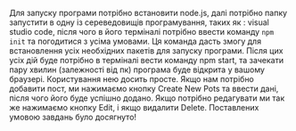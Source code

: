 Для запуску програми потрібно встановити node.js, далі потрібно папку запустити в одну із сереведовищів програмування, таких як : 
visual studio code, після чого в його терміналі потрібно ввести команду `npm init` та погодитися з усіма умовами. Ця команда дасть змогу
для встановлення усіх необхідних пакетів для запуску програми. Після цих усіх дій буде потрібно в терміналі вести команду  npm start, та 
зачекати пару хвилин (залежності від пк) програма буде відкрита у вашому браузері. Користування нею досить просте. Якщо нам потрібно 
добавити пост, ми нажимаємо кнопку Create New Pots та ввести дані, після чого його буде успішно додано. Якщо потрібно редагувати ми так же нажимаємо кнопку
Edit, і якщо видалити Delete. Поставлених умовою завдань було досягнуто!
